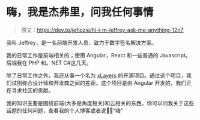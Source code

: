 # 嗨，我是杰弗里，问我任何事情

> 原文：<https://dev.to/jefiozie/hi-i-m-jeffrey-ask-me-anything-12n7>

我叫 Jeffrey，是一名前端开发人员，致力于数字签名解决方案。

我的日常工作是前端相关的；使用 Angular，React 和一些普通的 Javascript。后端我在 PHP 和。NET C#这几天。

除了日常工作之外，我还从事一个名为 [xLayers](https://xlayers.app) 的开源项目。通过这个项目，我们试图弥合设计师和开发商之间的差距。这个项目是由 Angular 开发的，我们正在寻求社区的贡献。

我的知识主要是围绕前端(大多是角度相关)和云相关的东西。你可以问我关于这些话题的任何问题，查看我的个人博客或者说👋🏻“嗨”